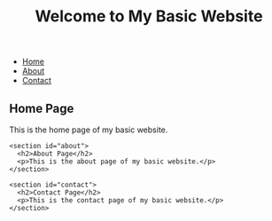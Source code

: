   <meta name="viewport" content="width=device-width, initial-scale=1.0">
  <link rel="stylesheet" href="styles.css">
<body>
  <header>
    <h1>Welcome to My Basic Website</h1>
  </header>
  
  <nav>
    <ul>
      <li><a href="#home">Home</a></li>
      <li><a href="#about">About</a></li>
      <li><a href="#contact">Contact</a></li>
    </ul>
  </nav>
  
  <main>
    <section id="home">
      <h2>Home Page</h2>
      <p>This is the home page of my basic website.</p>
    </section>
    
    <section id="about">
      <h2>About Page</h2>
      <p>This is the about page of my basic website.</p>
    </section>
    
    <section id="contact">
      <h2>Contact Page</h2>
      <p>This is the contact page of my basic website.</p>
    </section>
  </main>
  
  <footer>
  </footer>
  
  <script src="script.js"></script>
</body>